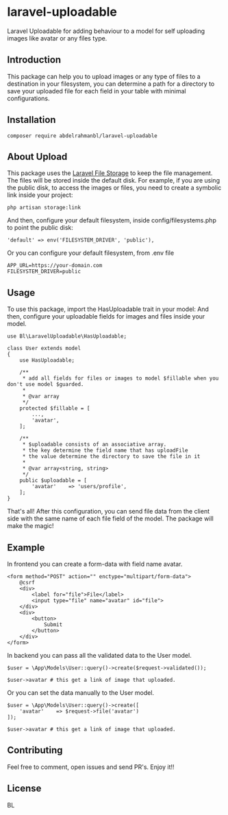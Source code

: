 # laravel-uploadable
Laravel Uploadable for adding behaviour to a model for self uploading images like avatar or any files type.

## Introduction
This package can help you to upload images or any type of files to a destination in your filesystem, you can determine a path for a directory to save your uploaded file for each field in your table with minimal configurations.

## Installation
```
composer require abdelrahmanbl/laravel-uploadable
```
## About Upload
This package uses the [Laravel File Storage](https://laravel.com/docs/9.x/filesystem) to keep the file management. The files will be stored inside the default disk. For example, if you are using the public disk, to access the images or files, you need to create a symbolic link inside your project:
```
php artisan storage:link
```
And then, configure your default filesystem, inside config/filesystems.php to point the public disk:
```
'default' => env('FILESYSTEM_DRIVER', 'public'),
```
Or you can configure your default filesystem, from .env file 
```
APP_URL=https://your-domain.com
FILESYSTEM_DRIVER=public
```
## Usage
To use this package, import the HasUploadable trait in your model:
And then, configure your uploadable fields for images and files inside your model.
```
use Bl\LaravelUploadable\HasUploadable;

class User extends model 
{
    use HasUploadable;

    /**
     * add all fields for files or images to model $fillable when you don't use model $guarded.
     *
     * @var array
     */
    protected $fillable = [
        ...,
        'avatar', 
    ];

    /**
     * $uploadable consists of an associative array.
     * the key determine the field name that has uploadFile
     * the value determine the directory to save the file in it
     *
     * @var array<string, string>
     */
    public $uploadable = [
        'avatar'    => 'users/profile',
    ];
}
```
That's all! After this configuration, you can send file data from the client side with the same name of each file field of the model. The package will make the magic!
## Example
In frontend you can create a form-data with field name avatar.

```
<form method="POST" action="" enctype="multipart/form-data">
    @csrf
    <div>
        <label for="file">File</label>
        <input type="file" name="avatar" id="file">
    </div>
    <div>
        <button>
            Submit
        </button>
    </div>
</form>
```
In backend you can pass all the validated data to the User model.
```
$user = \App\Models\User::query()->create($request->validated());

$user->avatar # this get a link of image that uploaded.
```
Or you can set the data manually to the User model.
```
$user = \App\Models\User::query()->create([
    'avatar'    => $request->file('avatar')
]);

$user->avatar # this get a link of image that uploaded.
```
## Contributing
Feel free to comment, open issues and send PR's. Enjoy it!!
## License
BL
